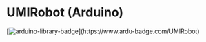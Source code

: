 # UMIRobot (Arduino)

[![arduino-library-badge](https://www.ardu-badge.com/badge/UMIRobot.svg?)](https://www.ardu-badge.com/UMIRobot)
